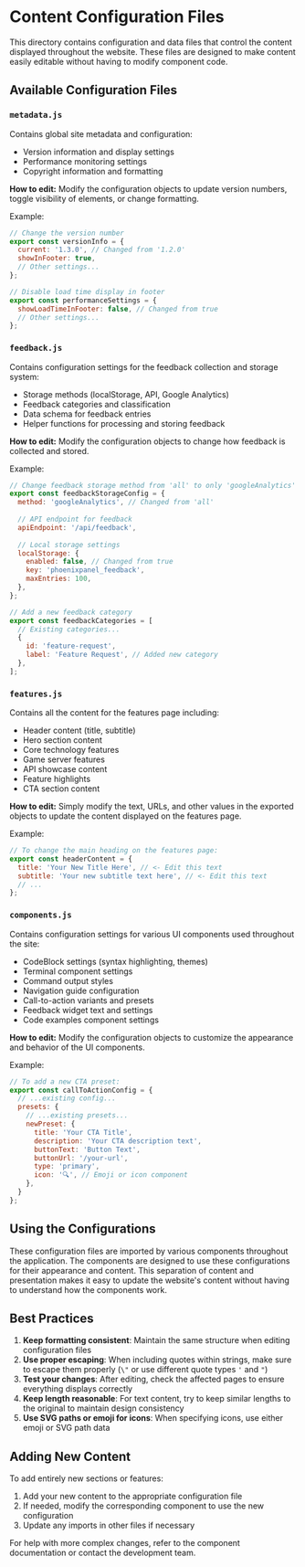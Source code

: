 # Content Configuration Files

This directory contains configuration and data files that control the content displayed throughout the website. These files are designed to make content easily editable without having to modify component code.

## Available Configuration Files

### `metadata.js`

Contains global site metadata and configuration:

- Version information and display settings
- Performance monitoring settings
- Copyright information and formatting

**How to edit:** Modify the configuration objects to update version numbers, toggle visibility of elements, or change formatting.

Example:

```js
// Change the version number
export const versionInfo = {
  current: '1.3.0', // Changed from '1.2.0'
  showInFooter: true,
  // Other settings...
};

// Disable load time display in footer
export const performanceSettings = {
  showLoadTimeInFooter: false, // Changed from true
  // Other settings...
};
```

### `feedback.js`

Contains configuration settings for the feedback collection and storage system:

- Storage methods (localStorage, API, Google Analytics)
- Feedback categories and classification
- Data schema for feedback entries
- Helper functions for processing and storing feedback

**How to edit:** Modify the configuration objects to change how feedback is collected and stored.

Example:

```js
// Change feedback storage method from 'all' to only 'googleAnalytics'
export const feedbackStorageConfig = {
  method: 'googleAnalytics', // Changed from 'all'
  
  // API endpoint for feedback
  apiEndpoint: '/api/feedback',
  
  // Local storage settings
  localStorage: {
    enabled: false, // Changed from true
    key: 'phoenixpanel_feedback',
    maxEntries: 100,
  },
};

// Add a new feedback category
export const feedbackCategories = [
  // Existing categories...
  {
    id: 'feature-request',
    label: 'Feature Request', // Added new category
  },
];
```

### `features.js`

Contains all the content for the features page including:

- Header content (title, subtitle)
- Hero section content
- Core technology features
- Game server features
- API showcase content
- Feature highlights
- CTA section content

**How to edit:** Simply modify the text, URLs, and other values in the exported objects to update the content displayed on the features page.

Example:

```js
// To change the main heading on the features page:
export const headerContent = {
  title: 'Your New Title Here', // <- Edit this text
  subtitle: 'Your new subtitle text here', // <- Edit this text
  // ...
};
```

### `components.js`

Contains configuration settings for various UI components used throughout the site:

- CodeBlock settings (syntax highlighting, themes)
- Terminal component settings
- Command output styles
- Navigation guide configuration
- Call-to-action variants and presets
- Feedback widget text and settings
- Code examples component settings

**How to edit:** Modify the configuration objects to customize the appearance and behavior of the UI components.

Example:

```js
// To add a new CTA preset:
export const callToActionConfig = {
  // ...existing config...
  presets: {
    // ...existing presets...
    newPreset: {
      title: 'Your CTA Title',
      description: 'Your CTA description text',
      buttonText: 'Button Text',
      buttonUrl: '/your-url',
      type: 'primary',
      icon: '🔍', // Emoji or icon component
    },
  }
};
```

## Using the Configurations

These configuration files are imported by various components throughout the application. The components are designed to use these configurations for their appearance and content. This separation of content and presentation makes it easy to update the website's content without having to understand how the components work.

## Best Practices

1. **Keep formatting consistent**: Maintain the same structure when editing configuration files
2. **Use proper escaping**: When including quotes within strings, make sure to escape them properly (`\"` or use different quote types `'` and `"`)
3. **Test your changes**: After editing, check the affected pages to ensure everything displays correctly
4. **Keep length reasonable**: For text content, try to keep similar lengths to the original to maintain design consistency
5. **Use SVG paths or emoji for icons**: When specifying icons, use either emoji or SVG path data

## Adding New Content

To add entirely new sections or features:

1. Add your new content to the appropriate configuration file
2. If needed, modify the corresponding component to use the new configuration
3. Update any imports in other files if necessary

For help with more complex changes, refer to the component documentation or contact the development team.